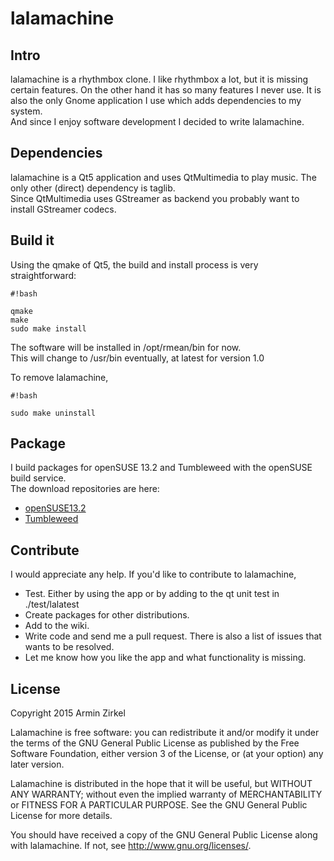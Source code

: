 # lalamachine

## Intro

lalamachine is a rhythmbox clone. I like rhythmbox a lot, but it is missing
certain features. On the other hand it has so many
features I never use. It is also the only Gnome application I use which adds dependencies to my system.  
And since I enjoy software development I decided to write lalamachine.

## Dependencies

lalamachine is a Qt5 application and uses QtMultimedia to play music.
The only other (direct) dependency is taglib.  
Since QtMultimedia uses GStreamer as backend you probably want to install
GStreamer codecs.

## Build it

Using the qmake of Qt5, the build and install process is very straightforward:


```
#!bash

qmake
make
sudo make install
```

The software will be installed in /opt/rmean/bin for now.  
This will change to /usr/bin eventually, at latest for version 1.0

To remove lalamachine,


```
#!bash

sudo make uninstall
```


## Package

I build packages for openSUSE 13.2 and Tumbleweed with the openSUSE build service.  
The download repositories are here:

* [openSUSE13.2](http://download.opensuse.org/repositories/home:/rmean/openSUSE_13.2/)
* [Tumbleweed](http://download.opensuse.org/repositories/home:/rmean/openSUSE_Tumbleweed/)

## Contribute

I would appreciate any help. If you'd like to contribute to lalamachine,

* Test. Either by using the app or by adding to the qt unit test in ./test/lalatest
* Create packages for other distributions.
* Add to the wiki.
* Write code and send me a pull request. There is also a list of issues that wants to be resolved.
* Let me know how you like the app and what functionality is missing.


## License

Copyright 2015 Armin Zirkel

Lalamachine is free software: you can redistribute it and/or modify
it under the terms of the GNU General Public License as published by
the Free Software Foundation, either version 3 of the License, or
(at your option) any later version.

Lalamachine is distributed in the hope that it will be useful,
but WITHOUT ANY WARRANTY; without even the implied warranty of
MERCHANTABILITY or FITNESS FOR A PARTICULAR PURPOSE.  See the
GNU General Public License for more details.

You should have received a copy of the GNU General Public License
along with lalamachine.  If not, see <http://www.gnu.org/licenses/>.